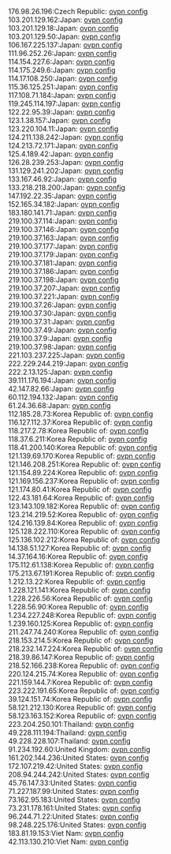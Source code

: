 176.98.26.196:Czech Republic: [ovpn config](vpn/176_98_26_196.ovpn)  
103.201.129.162:Japan: [ovpn config](vpn/103_201_129_162.ovpn)  
103.201.129.18:Japan: [ovpn config](vpn/103_201_129_18.ovpn)  
103.201.129.50:Japan: [ovpn config](vpn/103_201_129_50.ovpn)  
106.167.225.137:Japan: [ovpn config](vpn/106_167_225_137.ovpn)  
111.96.252.26:Japan: [ovpn config](vpn/111_96_252_26.ovpn)  
114.154.227.6:Japan: [ovpn config](vpn/114_154_227_6.ovpn)  
114.175.249.6:Japan: [ovpn config](vpn/114_175_249_6.ovpn)  
114.17.108.250:Japan: [ovpn config](vpn/114_17_108_250.ovpn)  
115.36.125.251:Japan: [ovpn config](vpn/115_36_125_251.ovpn)  
117.108.71.184:Japan: [ovpn config](vpn/117_108_71_184.ovpn)  
119.245.114.197:Japan: [ovpn config](vpn/119_245_114_197.ovpn)  
122.22.95.39:Japan: [ovpn config](vpn/122_22_95_39.ovpn)  
123.1.38.157:Japan: [ovpn config](vpn/123_1_38_157.ovpn)  
123.220.104.11:Japan: [ovpn config](vpn/123_220_104_11.ovpn)  
124.211.138.242:Japan: [ovpn config](vpn/124_211_138_242.ovpn)  
124.213.72.171:Japan: [ovpn config](vpn/124_213_72_171.ovpn)  
125.4.189.42:Japan: [ovpn config](vpn/125_4_189_42.ovpn)  
126.28.239.253:Japan: [ovpn config](vpn/126_28_239_253.ovpn)  
131.129.241.202:Japan: [ovpn config](vpn/131_129_241_202.ovpn)  
133.167.46.92:Japan: [ovpn config](vpn/133_167_46_92.ovpn)  
133.218.218.200:Japan: [ovpn config](vpn/133_218_218_200.ovpn)  
147.192.22.35:Japan: [ovpn config](vpn/147_192_22_35.ovpn)  
152.165.34.182:Japan: [ovpn config](vpn/152_165_34_182.ovpn)  
183.180.141.71:Japan: [ovpn config](vpn/183_180_141_71.ovpn)  
219.100.37.114:Japan: [ovpn config](vpn/219_100_37_114.ovpn)  
219.100.37.146:Japan: [ovpn config](vpn/219_100_37_146.ovpn)  
219.100.37.163:Japan: [ovpn config](vpn/219_100_37_163.ovpn)  
219.100.37.177:Japan: [ovpn config](vpn/219_100_37_177.ovpn)  
219.100.37.179:Japan: [ovpn config](vpn/219_100_37_179.ovpn)  
219.100.37.181:Japan: [ovpn config](vpn/219_100_37_181.ovpn)  
219.100.37.186:Japan: [ovpn config](vpn/219_100_37_186.ovpn)  
219.100.37.198:Japan: [ovpn config](vpn/219_100_37_198.ovpn)  
219.100.37.207:Japan: [ovpn config](vpn/219_100_37_207.ovpn)  
219.100.37.221:Japan: [ovpn config](vpn/219_100_37_221.ovpn)  
219.100.37.26:Japan: [ovpn config](vpn/219_100_37_26.ovpn)  
219.100.37.30:Japan: [ovpn config](vpn/219_100_37_30.ovpn)  
219.100.37.31:Japan: [ovpn config](vpn/219_100_37_31.ovpn)  
219.100.37.49:Japan: [ovpn config](vpn/219_100_37_49.ovpn)  
219.100.37.9:Japan: [ovpn config](vpn/219_100_37_9.ovpn)  
219.100.37.98:Japan: [ovpn config](vpn/219_100_37_98.ovpn)  
221.103.237.225:Japan: [ovpn config](vpn/221_103_237_225.ovpn)  
222.229.244.219:Japan: [ovpn config](vpn/222_229_244_219.ovpn)  
222.2.13.125:Japan: [ovpn config](vpn/222_2_13_125.ovpn)  
39.111.176.194:Japan: [ovpn config](vpn/39_111_176_194.ovpn)  
42.147.82.66:Japan: [ovpn config](vpn/42_147_82_66.ovpn)  
60.112.194.132:Japan: [ovpn config](vpn/60_112_194_132.ovpn)  
61.24.36.68:Japan: [ovpn config](vpn/61_24_36_68.ovpn)  
112.185.28.73:Korea Republic of: [ovpn config](vpn/112_185_28_73.ovpn)  
116.127.112.37:Korea Republic of: [ovpn config](vpn/116_127_112_37.ovpn)  
118.217.2.78:Korea Republic of: [ovpn config](vpn/118_217_2_78.ovpn)  
118.37.6.211:Korea Republic of: [ovpn config](vpn/118_37_6_211.ovpn)  
118.41.200.140:Korea Republic of: [ovpn config](vpn/118_41_200_140.ovpn)  
121.139.69.170:Korea Republic of: [ovpn config](vpn/121_139_69_170.ovpn)  
121.146.208.251:Korea Republic of: [ovpn config](vpn/121_146_208_251.ovpn)  
121.154.89.224:Korea Republic of: [ovpn config](vpn/121_154_89_224.ovpn)  
121.169.156.237:Korea Republic of: [ovpn config](vpn/121_169_156_237.ovpn)  
121.174.80.41:Korea Republic of: [ovpn config](vpn/121_174_80_41.ovpn)  
122.43.181.64:Korea Republic of: [ovpn config](vpn/122_43_181_64.ovpn)  
123.143.109.182:Korea Republic of: [ovpn config](vpn/123_143_109_182.ovpn)  
123.214.219.52:Korea Republic of: [ovpn config](vpn/123_214_219_52.ovpn)  
124.216.139.84:Korea Republic of: [ovpn config](vpn/124_216_139_84.ovpn)  
125.128.222.110:Korea Republic of: [ovpn config](vpn/125_128_222_110.ovpn)  
125.136.102.212:Korea Republic of: [ovpn config](vpn/125_136_102_212.ovpn)  
14.138.51.127:Korea Republic of: [ovpn config](vpn/14_138_51_127.ovpn)  
14.37.164.16:Korea Republic of: [ovpn config](vpn/14_37_164_16.ovpn)  
175.112.61.138:Korea Republic of: [ovpn config](vpn/175_112_61_138.ovpn)  
175.213.67.191:Korea Republic of: [ovpn config](vpn/175_213_67_191.ovpn)  
1.212.13.22:Korea Republic of: [ovpn config](vpn/1_212_13_22.ovpn)  
1.228.121.141:Korea Republic of: [ovpn config](vpn/1_228_121_141.ovpn)  
1.228.226.56:Korea Republic of: [ovpn config](vpn/1_228_226_56.ovpn)  
1.228.56.90:Korea Republic of: [ovpn config](vpn/1_228_56_90.ovpn)  
1.234.227.248:Korea Republic of: [ovpn config](vpn/1_234_227_248.ovpn)  
1.239.160.125:Korea Republic of: [ovpn config](vpn/1_239_160_125.ovpn)  
211.247.74.240:Korea Republic of: [ovpn config](vpn/211_247_74_240.ovpn)  
218.153.214.5:Korea Republic of: [ovpn config](vpn/218_153_214_5.ovpn)  
218.232.147.224:Korea Republic of: [ovpn config](vpn/218_232_147_224.ovpn)  
218.39.86.147:Korea Republic of: [ovpn config](vpn/218_39_86_147.ovpn)  
218.52.166.238:Korea Republic of: [ovpn config](vpn/218_52_166_238.ovpn)  
220.124.215.74:Korea Republic of: [ovpn config](vpn/220_124_215_74.ovpn)  
221.159.144.7:Korea Republic of: [ovpn config](vpn/221_159_144_7.ovpn)  
223.222.191.65:Korea Republic of: [ovpn config](vpn/223_222_191_65.ovpn)  
39.124.151.74:Korea Republic of: [ovpn config](vpn/39_124_151_74.ovpn)  
58.121.212.130:Korea Republic of: [ovpn config](vpn/58_121_212_130.ovpn)  
58.123.163.152:Korea Republic of: [ovpn config](vpn/58_123_163_152.ovpn)  
223.204.250.101:Thailand: [ovpn config](vpn/223_204_250_101.ovpn)  
49.228.111.194:Thailand: [ovpn config](vpn/49_228_111_194.ovpn)  
49.228.228.107:Thailand: [ovpn config](vpn/49_228_228_107.ovpn)  
91.234.192.60:United Kingdom: [ovpn config](vpn/91_234_192_60.ovpn)  
161.202.144.236:United States: [ovpn config](vpn/161_202_144_236.ovpn)  
172.107.219.42:United States: [ovpn config](vpn/172_107_219_42.ovpn)  
208.94.244.242:United States: [ovpn config](vpn/208_94_244_242.ovpn)  
45.76.147.33:United States: [ovpn config](vpn/45_76_147_33.ovpn)  
71.227.187.99:United States: [ovpn config](vpn/71_227_187_99.ovpn)  
73.162.95.183:United States: [ovpn config](vpn/73_162_95_183.ovpn)  
73.231.178.161:United States: [ovpn config](vpn/73_231_178_161.ovpn)  
96.244.71.22:United States: [ovpn config](vpn/96_244_71_22.ovpn)  
98.248.225.176:United States: [ovpn config](vpn/98_248_225_176.ovpn)  
183.81.19.153:Viet Nam: [ovpn config](vpn/183_81_19_153.ovpn)  
42.113.130.210:Viet Nam: [ovpn config](vpn/42_113_130_210.ovpn)  
